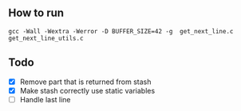 ## How to run
```
gcc -Wall -Wextra -Werror -D BUFFER_SIZE=42 -g  get_next_line.c get_next_line_utils.c
```

## Todo

- [x] Remove part that is returned from stash
- [x] Make stash correctly use static variables
- [ ] Handle last line
